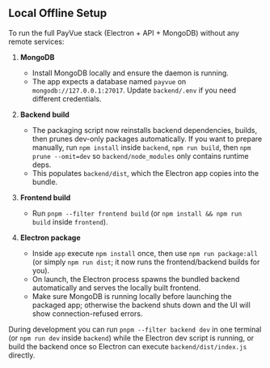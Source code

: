 ## Local Offline Setup

To run the full PayVue stack (Electron + API + MongoDB) without any remote services:

1. **MongoDB**
   - Install MongoDB locally and ensure the daemon is running.
   - The app expects a database named `payvue` on `mongodb://127.0.0.1:27017`. Update `backend/.env` if you need different credentials.

2. **Backend build**
   - The packaging script now reinstalls backend dependencies, builds, then prunes dev-only packages automatically. If you want to prepare manually, run `npm install` inside `backend`, `npm run build`, then `npm prune --omit=dev` so `backend/node_modules` only contains runtime deps.
   - This populates `backend/dist`, which the Electron app copies into the bundle.

3. **Frontend build**
   - Run `pnpm --filter frontend build` (or `npm install && npm run build` inside `frontend`).

4. **Electron package**
   - Inside `app` execute `npm install` once, then use `npm run package:all` (or simply `npm run dist`; it now runs the frontend/backend builds for you).
   - On launch, the Electron process spawns the bundled backend automatically and serves the locally built frontend.
   - Make sure MongoDB is running locally before launching the packaged app; otherwise the backend shuts down and the UI will show connection-refused errors.

During development you can run `pnpm --filter backend dev` in one terminal (or `npm run dev` inside `backend`) while the Electron dev script is running, or build the backend once so Electron can execute `backend/dist/index.js` directly.
